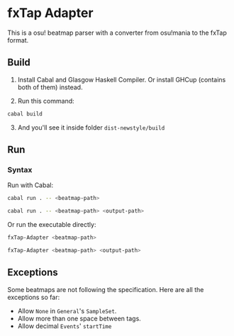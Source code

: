 # fxTap Adapter

This is a osu! beatmap parser with a converter
from osu!mania to the fxTap format.

## Build

1. Install Cabal and Glasgow Haskell Compiler.
   Or install GHCup (contains both of them) instead.

2. Run this command:

```sh
cabal build
```

3. And you'll see it inside folder `dist-newstyle/build`

## Run

### Syntax

Run with Cabal:

```sh
cabal run . -- <beatmap-path>
```

```sh
cabal run . -- <beatmap-path> <output-path>
```

Or run the executable directly:

```sh
fxTap-Adapter <beatmap-path>
```

```sh
fxTap-Adapter <beatmap-path> <output-path>
```

## Exceptions

Some beatmaps are not following the specification.
Here are all the exceptions so far:

* Allow `None` in `General`'s `SampleSet`.
* Allow more than one space between tags.
* Allow decimal `Events`' `startTime`
